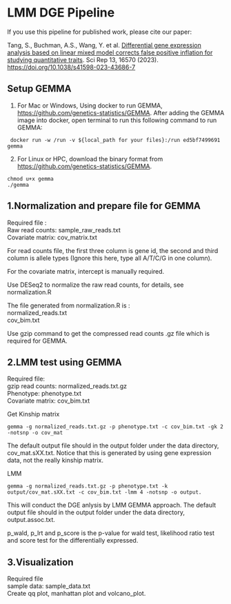 # LMM DGE Pipeline

If you use this pipeline for published work, please cite our paper:

Tang, S., Buchman, A.S., Wang, Y. et al. [Differential gene expression analysis based on linear mixed model corrects false positive inflation for studying quantitative traits]([https://github.com/user/repo/blob/branch/other_file.md](https://www.nature.com/articles/s41598-023-43686-7)). Sci Rep 13, 16570 (2023). https://doi.org/10.1038/s41598-023-43686-7



## Setup GEMMA

1. For Mac or Windows, Using docker to run GEMMA, https://github.com/genetics-statistics/GEMMA. After adding the GEMMA image into docker, open terminal to run this following command to run GEMMA:
```
 docker run -w /run -v ${local_path for your files}:/run ed5bf7499691 gemma
```

2. For Linux or HPC, download the binary format from https://github.com/genetics-statistics/GEMMA.
```
chmod u+x gemma 
./gemma 
```

## 1.Normalization and prepare file for GEMMA

Required file : <br>
Raw read counts: sample_raw_reads.txt <br>
Covariate matrix: cov_matrix.txt <br>

For read counts file, the first three column is gene id, the second and third column is allele types (Ignore this here, type all A/T/C/G in one column). 

For the covariate matrix, intercept is manually required.

Use DESeq2 to normalize the raw read counts, for details, see normalization.R

The file generated from normalization.R is :  <br>
normalized_reads.txt <br>
cov_bim.txt <br>

Use gzip command to get the compressed read counts .gz file which is required for GEMMA.

## 2.LMM test using GEMMA 

Required file: <br>
gzip read counts: normalized_reads.txt.gz <br>
Phenotype: phenotype.txt <br>
Covariate matrix: cov_bim.txt <br>

Get Kinship matrix <br>
```
gemma -g normalized_reads.txt.gz -p phenotype.txt -c cov_bim.txt -gk 2 -notsnp -o cov_mat
```
The default output file should in the output folder under the data directory, cov_mat.sXX.txt. Notice that this is generated by using gene expression data, not the really kinship matrix.


LMM <br>
```
gemma -g normalized_reads.txt.gz -p phenotype.txt -k output/cov_mat.sXX.txt -c cov_bim.txt -lmm 4 -notsnp -o output. 
```
This will conduct the DGE anlysis by LMM GEMMA approach. The default output file should in the output folder under the data directory, output.assoc.txt. <br>

p_wald, p_lrt and p_score is the p-value for wald test, likelihood ratio test and score test for the differentially expressed.

## 3.Visualization 
Required file <br>
sample data: sample_data.txt <br>
Create qq plot, manhattan plot and volcano_plot.

